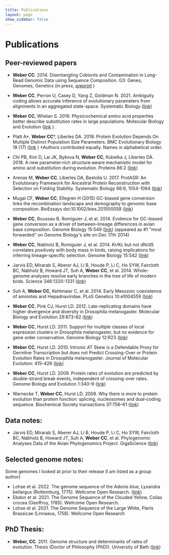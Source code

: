 ```yaml
---
title: Publications
layout: page
show_sidebar: false
---
```


# Publications

## Peer-reviewed papers

- **Weber CC**. 2014. Disentangling Cobionts and Contamination in Long-Read Genomic Data using Sequence Composition. G3: Genes, Genomes, Genetics (in press, [preprint](https://doi.org/10.1101/2024.05.30.596622) )

- **Weber CC**, Perron U, Casey D, Yang Z, Goldman N. 2021. Ambiguity coding allows accurate inference of evolutionary parameters from alignments in an aggregated state-space. Systematic Biology  ([link](https://academic.oup.com/sysbio/article/70/1/21/5827469))

- **Weber CC**, Whelan S. 2019. Physicochemical amino acid properties better describe substitution rates in large populations. Molecular Biology and Evolution ([link](https://doi.org/10.1093/molbev/msz003) ).

- Platt A*, **Weber CC***, Liberles DA. 2018. Protein Evolution Depends On Multiple Distinct Population Size Parameters. BMC Evolutionary Biology 18 (17) ([link](https://bmcecolevol.biomedcentral.com/articles/10.1186/s12862-017-1085-x) ) *Authors contributed equally. Names in alphabetical order.

- Chi PB, Kim D, Lai JK, Bykova N, **Weber CC**, Kubelka J, Liberles DA. 2018. A new parameter‐rich structure‐aware mechanistic model for amino acid substitution during evolution. Proteins 86:2 ([link](https://onlinelibrary.wiley.com/doi/10.1002/prot.25429))

- Arenas M, **Weber CC**, Liberles DA, Bastolla U. 2017. ProtASR: An Evolutionary Framework for Ancestral Protein Reconstruction with Selection on Folding Stability. Systematic Biology 66:6, 1054-1064 ([link](https://academic.oup.com/sysbio/article/66/6/1054/2840014))

- Mugal CF, **Weber CC**, Ellegren H (2015) GC-biased gene conversion links the recombination landscape and demography to genomic base composition. BioEssays doi:10.1002/bies.201500058 ([link](https://onlinelibrary.wiley.com/doi/abs/10.1002/bies.201500058))

- **Weber CC**, Boussau B, Romiguier J, et al. 2014. Evidence for GC-biased gene conversion as a driver of between-lineage differences in avian base composition. Genome Biology 15:549 ([link](http://genomebiology.com/2014/15/12/549/)) (appeared as #1 "most forwarded" on Genome Biology's site on Dec 17th 2014)

- **Weber CC**, Nabholz B, Romiguier J, et al. 2014. Kr/Kc but not dN/dS correlates positively with body mass in birds, raising implications for inferring lineage-specific selection. Genome Biology 15:542 ([link](http://genomebiology.com/2014/15/12/542))

- Jarvis ED, Mirarab S, Aberer AJ, Li B, Houde P, Li C, Ho SYW, Faircloth BC, Nabholz B, Howard JT, Suh A, **Weber CC**, et al. 2014. Whole-genome analyses resolve early branches in the tree of life of modern birds. Science 346:1320-1331 ([link](https://www.science.org/doi/10.1126/science.1253451))

- Suh A, **Weber CC**, Kehlmaier C, et al. 2014. Early Mesozoic coexistence of amniotes and Hepadnaviridae. PLoS Genetics 10:e1004559 ([link](https://doi.org/10.1371/journal.pgen.1004559))

- **Weber CC**, Pink CJ, Hurst LD. 2012. Late-replicating domains have higher divergence and diversity in Drosophila melanogaster. Molecular Biology and Evolution 29:873–82 ([link](https://doi.org/10.1093/molbev/msr265))

- **Weber CC**, Hurst LD. 2011. Support for multiple classes of local expression clusters in Drosophila melanogaster, but no evidence for gene order conservation. Genome Biology 12:R23 ([link](http://genomebiology.com/content/12/3/R23))

- **Weber CC**, Hurst LD. 2010. Intronic AT Skew is a Defendable Proxy for Germline Transcription but does not Predict Crossing-Over or Protein Evolution Rates in Drosophila melanogaster. Journal of Molecular Evolution: 415–426 ([link](https://link.springer.com/article/10.1007/s00239-010-9395-2))

- **Weber CC**, Hurst LD. 2009. Protein rates of evolution are predicted by double-strand break events, independent of crossing-over rates. Genome Biology and Evolution 1:340–9 ([link](https://doi.org/10.1093/gbe/evp033))

- Warnecke T, **Weber CC**, Hurst LD. 2009. Why there is more to protein evolution than protein function: splicing, nucleosomes and dual-coding sequence. Biochemical Society transactions 37:756–61 ([link](https://doi.org/10.1042/BST0370756))


## Data notes:
- Jarvis ED, Mirarab S, Aberer AJ, Li B, Houde P, Li C, Ho SYW, Faircloth BC, Nabholz B, Howard JT, Suh A, **Weber CC**, et al. Phylogenomic Analyses Data of the Avian Phylogenomics Project. GigaScience ([link](https://doi.org/10.1186/s13742-014-0038-1))

## Selected genome notes:
Some genomes I looked at prior to their release (I am listed as a group author)

- Lohse et al. 2022. The genome sequence of the Adonis blue, Lysandra bellargus (Rottemburg, 1775). Wellcome Open Research. ([link](https://wellcomeopenresearch.org/articles/7-255))
- Ebdon et al. 2021. The Genome Sequence of the Clouded Yellow, Colias crocea (Geoffroy, 1785). Wellcome Open Research.
- Lohse et al. 2021. The Genome Sequence of the Large White, Pieris Brassicae (Linnaeus, 1758). Wellcome Open Research

## PhD Thesis:
- **Weber, CC**. 2011. Genome structure and determinants of rates of evolution. Thesis (Doctor of Philosophy (PhD)). University of Bath ([link](https://researchportal.bath.ac.uk/en/studentTheses/genome-structure-and-determinants-of-rates-of-evolution))
